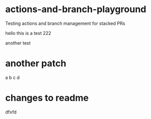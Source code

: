 # actions-and-branch-playground
Testing actions and branch management for stacked PRs

hello this is a test  222

another test

# another patch
a b c d

# changes to readme
dfxfd
